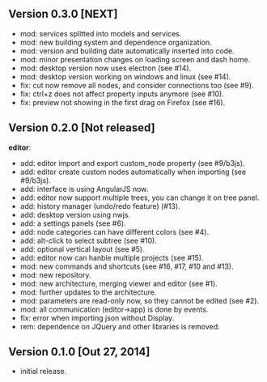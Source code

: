 
## Version 0.3.0 [NEXT]

- mod: services splitted into models and services.
- mod: new building system and dependence organization.
- mod: version and building date automatically inserted into code.
- mod: minor presentation changes on loading screen and dash home.
- mod: desktop version now uses electron (see #14).
- mod: desktop version working on windows and linux (see #14).
- fix: cut now remove all nodes, and consider connections too (see #9).
- fix: ctrl+z does not affect property inputs anymore (see #10).
- fix: preview not showing in the first drag on Firefox (see #16).


## Version 0.2.0 [Not released]

**editor**:

- add: editor import and export custom_node property (see #9/b3js).
- add: editor create custom nodes automatically when importing (see #9/b3js).
- add: interface is using AngularJS now.
- add: editor now support multiple trees, you can change it on tree panel.
- add: history manager (undo/redo feature) (#13).
- add: desktop version using nwjs.
- add: a settings panels (see #6).
- add: node categories can have different colors (see #4).
- add: alt-click to select subtree (see #10).
- add: optional vertical layout (see #5).
- add: editor now can hanble multiple projects (see #15).
- mod: new commands and shortcuts (see #16, #17, #10 and #13).
- mod: new repository.
- mod: new architecture, merging viewer and editor (see #1).
- mod: further updates to the architecture.
- mod: parameters are read-only now, so they cannot be edited (see #2).
- mod: all communication (editor->app) is done by events.
- fix: error when importing json without Display.
- rem: dependence on JQuery and other libraries is removed.


## Version 0.1.0 [Out 27, 2014]

- initial release.